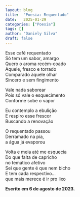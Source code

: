 ```yaml
---
layout: blog
title:  "Poesia: Requentado"
date:   2025-01-29
categories: ["Poesia"]
tags: []
author: "Daniely Silva"
draft: false
---
```

Esse café requentado\
Só tem um sabor, amargo\
Quero o aroma recém-coado\
Aquele, fresco e torrado\
Comparado àquele olhar\
Sincero e sem fingimento

Vale nada saborear\
Pois só vale o esquecimento\
Conforme sobe o vapor

Eu contemplo a ebulição\
E respiro esse frescor\
Buscando a renovação

O requentado passou\
Derramado na pia,\
a água já evaporou

Volta e meia até me esquecia\
Do que falta de capricho\
no temático afetivo\
Sei que gente é que nem bicho\
E tem cada respectivo…\
que mais merece é ir pro lixo

**Escrito em 6 de agosto de 2023.**
